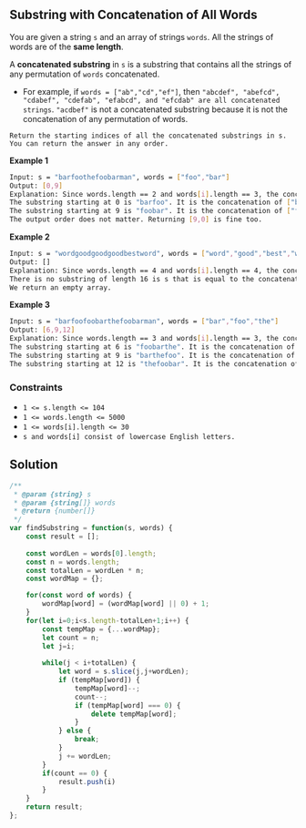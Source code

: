 
##    Substring with Concatenation of All Words

You are given a string ```s``` and an array of strings ```words```. All the strings of words are of the **same length**.

A **concatenated substring** in ```s``` is a substring that contains all the strings of any permutation of ```words``` concatenated.

- For example, if ```words = ["ab","cd","ef"]```, then ```"abcdef", "abefcd", "cdabef", "cdefab", "efabcd", and "efcdab" are all concatenated strings```. ```"acdbef"``` is not a concatenated substring because it is not the concatenation of any permutation of words.

```Return the starting indices of all the concatenated substrings in s. You can return the answer in any order.```
 

**Example 1**
```bash
Input: s = "barfoothefoobarman", words = ["foo","bar"]
Output: [0,9]
Explanation: Since words.length == 2 and words[i].length == 3, the concatenated substring has to be of length 6.
The substring starting at 0 is "barfoo". It is the concatenation of ["bar","foo"] which is a permutation of words.
The substring starting at 9 is "foobar". It is the concatenation of ["foo","bar"] which is a permutation of words.
The output order does not matter. Returning [9,0] is fine too.
```

**Example 2**
```bash
Input: s = "wordgoodgoodgoodbestword", words = ["word","good","best","word"]
Output: []
Explanation: Since words.length == 4 and words[i].length == 4, the concatenated substring has to be of length 16.
There is no substring of length 16 is s that is equal to the concatenation of any permutation of words.
We return an empty array.
```

**Example 3**
```bash
Input: s = "barfoofoobarthefoobarman", words = ["bar","foo","the"]
Output: [6,9,12]
Explanation: Since words.length == 3 and words[i].length == 3, the concatenated substring has to be of length 9.
The substring starting at 6 is "foobarthe". It is the concatenation of ["foo","bar","the"] which is a permutation of words.
The substring starting at 9 is "barthefoo". It is the concatenation of ["bar","the","foo"] which is a permutation of words.
The substring starting at 12 is "thefoobar". It is the concatenation of ["the","foo","bar"] which is a permutation of words.
```

### Constraints

- ```1 <= s.length <= 104```
- ```1 <= words.length <= 5000```
- ```1 <= words[i].length <= 30```
- ```s and words[i] consist of lowercase English letters.```
 
## Solution
```javascript
/**
 * @param {string} s
 * @param {string[]} words
 * @return {number[]}
 */
var findSubstring = function(s, words) {
    const result = [];
    
    const wordLen = words[0].length;
    const n = words.length;
    const totalLen = wordLen * n;
    const wordMap = {};

    for(const word of words) {
        wordMap[word] = (wordMap[word] || 0) + 1;
    }
    for(let i=0;i<s.length-totalLen+1;i++) {
        const tempMap = {...wordMap};
        let count = n;
        let j=i;
        
        while(j < i+totalLen) {
            let word = s.slice(j,j+wordLen);
            if (tempMap[word]) {
                tempMap[word]--;
                count--;
                if (tempMap[word] === 0) {
                    delete tempMap[word];
                }
            } else {
                break;
            }
            j += wordLen;
        }
        if(count == 0) {
            result.push(i)
        }
    }
    return result;
};
```


